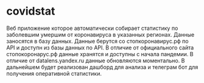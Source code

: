 # covidstat
Веб приложение которое автоматически собирает статистику по заболевшим умершим от коронавируса в указанных регионах. Данные заносятся в базу данных.
Данные берутся со стопкоронавирус.рф по API и доступн из базы данных по API.
В отличие от официального сайта стопокоронарус.рф данные хранятся и доступны с начала пандемии.
В отличие от datalens.yandex.ru данные обновляются моментально.
В дальнейшем будет реализован дашборд для анализа и телеграм бот для получения оперативной статистики.
